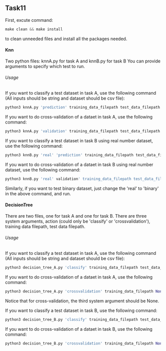 ## Task11

First, excute command:
```python
make clean && make install
```
to clean unneeded files and install all the packages needed. 

#### Knn
Two python files: knnA.py for task A and knnB.py for task B
You can provide arguments to specify which test to run.

###### Usage
If you want to classify a test dataset in task A, use the following command (All inputs should be string and dataset should be csv file):

```python
python3 knnA.py 'prediction' training_data_filepath test_data_filepath
```

If you want to do cross-validation of a dataet in task A, use the following command:

```python
python3 knnA.py 'validation' training_data_filepath test_data_filepath
```

If you want to classify a test dataset in task B using real number dataset, use the following command:

```python
python3 knnB.py 'real' 'prediction' training_data_filepath test_data_filepath
```

If you want to do cross-validation of a dataet in task B using real number dataset, use the following command:

```python
python3 knnB.py 'real' validation' training_data_filepath test_data_filepath
```

Similarly, if you want to test binary dataset, just change the 'real' to 'binary' in the above command, and run.

#### DecisionTree
There are two files, one for task A and one for task B. 
There are three system arguments, action (could only be 'classify' or 'crossvalidation'), training data filepath, test data filepath.

###### Usage

If you want to classify a test dataset in task A, use the following command (All inputs should be string and dataset should be csv file):

```python
python3 decision_tree_A.py 'classify' training_data_filepath test_data_filepath
```

If you want to do cross-validation of a dataet in task A, use the following command:

```python
python3 decision_tree_A.py 'crossvalidation' training_data_filepath None
```

Notice that for cross-validation, the third system argument should be None.

If you want to classify a test dataset in task B, use the following command:

```python
python3 decision_tree_B.py 'classify' training_data_filepath test_data_filepath
```

If you want to do cross-validation of a dataet in task B, use the following command:

```python
python3 decision_tree_B.py 'crossvalidation' training_data_filepath None
```
